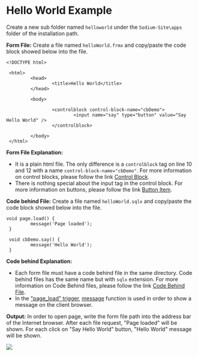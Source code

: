 # Hello World Example

Create a new sub folder named `helloworld` under the `Sodium-Site\apps` folder of the installation path.

 **Form File:** Create a file named `helloWorld.frmx` and copy/paste the code block showed below into the file.

```text
<!DOCTYPE html>
  
 <html>
         <head>
                 <title>Hello World</title>
         </head>
  
         <body>
  
                 <controlblock control-block-name="cbDemo">
                         <input name="say" type="button" value="Say Hello World" />
                 </controlblock>
  
         </body>
 </html>
```

 **Form File Explanation:**

* It is a plain html file. The only difference is a `controlblock` tag on line 10 and 12 with a name `control-block-name="cbDemo"`. For more information on control blocks, please follow the link [Control Block](https://sodium.gitbook.io/sodium/language-reference/html-tags/sodium-tags/control-block).
* There is nothing special about the input tag in the control block. For more information on buttons, please follow the link [Button Item](https://sodium.gitbook.io/sodium/language-reference/html-tags/html-tags/inputs/button-item).

 **Code behind File:** Create a file named `helloWorld.sqlx` and copy/paste the code block showed below into the file.

```text
void page.load() {
         message('Page loaded');
 }
  
 void cbDemo.say() {
         message('Hello World');
 }
```

**Code behind Explanation:**

* Each form file must have a code behind file in the same directory. Code behind files has the same name but with `sqlx` extension. For more information on Code Behind files, please follow the link [Code Behind File](https://sodium.gitbook.io/sodium/language-reference/program-structure/code-behind-file).
* In the ["page\_load" trigger](https://sodium.gitbook.io/sodium/language-reference/built-in-triggers/page-level-triggers/page_load-trigger), [message](hello-world-example.md) function is used in order to show a message on the client browser.

**Output:** In order to open page, write the form file path into the address bar of the Internet browser. After each file request, "Page loaded" will be shown. For each click on "Say Hello World" button, "Hello World" message will be shown.

![](https://gblobscdn.gitbook.com/assets%2F-M1F9jN2PZ8B8ILKwygX%2F-M24jeGZ97JH351E3RO6%2F-M24jmRwdvGVdvGRZeHF%2Fimage.png?alt=media&token=5aa43186-fdd0-49c4-b520-0a560f5d30c3)

